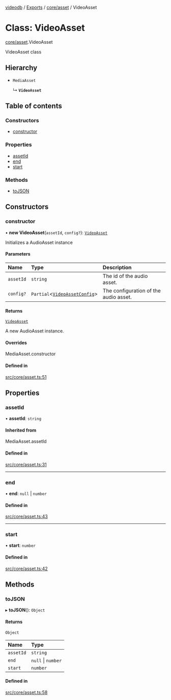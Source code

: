 [videodb](../README.md) / [Exports](../modules.md) / [core/asset](../modules/core_asset.md) / VideoAsset

# Class: VideoAsset

[core/asset](../modules/core_asset.md).VideoAsset

VideoAsset class

## Hierarchy

- `MediaAsset`

  ↳ **`VideoAsset`**

## Table of contents

### Constructors

- [constructor](core_asset.VideoAsset.md#constructor)

### Properties

- [assetId](core_asset.VideoAsset.md#assetid)
- [end](core_asset.VideoAsset.md#end)
- [start](core_asset.VideoAsset.md#start)

### Methods

- [toJSON](core_asset.VideoAsset.md#tojson)

## Constructors

### constructor

• **new VideoAsset**(`assetId`, `config?`): [`VideoAsset`](core_asset.VideoAsset.md)

Initializes a AudioAsset instance

#### Parameters

| Name | Type | Description |
| :------ | :------ | :------ |
| `assetId` | `string` | The id of the audio asset. |
| `config?` | `Partial`\<[`VideoAssetConfig`](../modules/types_config.md#videoassetconfig)\> | The configuration of the audio asset. |

#### Returns

[`VideoAsset`](core_asset.VideoAsset.md)

A new AudioAsset instance.

#### Overrides

MediaAsset.constructor

#### Defined in

[src/core/asset.ts:51](https://github.com/video-db/videodb-node/blob/583396d/src/core/asset.ts#L51)

## Properties

### assetId

• **assetId**: `string`

#### Inherited from

MediaAsset.assetId

#### Defined in

[src/core/asset.ts:31](https://github.com/video-db/videodb-node/blob/583396d/src/core/asset.ts#L31)

___

### end

• **end**: ``null`` \| `number`

#### Defined in

[src/core/asset.ts:43](https://github.com/video-db/videodb-node/blob/583396d/src/core/asset.ts#L43)

___

### start

• **start**: `number`

#### Defined in

[src/core/asset.ts:42](https://github.com/video-db/videodb-node/blob/583396d/src/core/asset.ts#L42)

## Methods

### toJSON

▸ **toJSON**(): `Object`

#### Returns

`Object`

| Name | Type |
| :------ | :------ |
| `assetId` | `string` |
| `end` | ``null`` \| `number` |
| `start` | `number` |

#### Defined in

[src/core/asset.ts:58](https://github.com/video-db/videodb-node/blob/583396d/src/core/asset.ts#L58)
